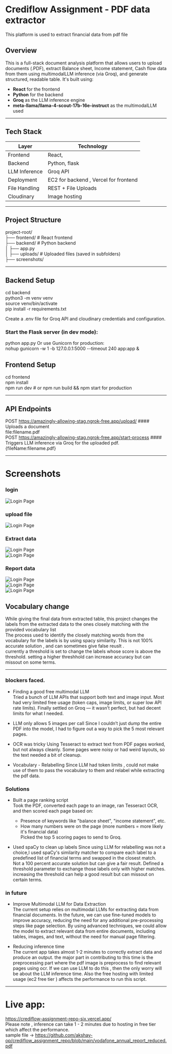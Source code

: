 # Crediflow Assignment - PDF data extractor

This platform is used to extract financial data from pdf file 

##  Overview

This is a full-stack document analysis platform that allows users to upload documents (.PDF), extract Balance sheet, Income statement, Cash flow data from them using multimodalLLM inference (via Groq), and generate structured, readable table. It's built using:

-  **React** for the frontend
-  **Python** for the backend
-  **Groq** as the LLM inference engine
-  **meta-llama/llama-4-scout-17b-16e-instruct** as the multimodalLLM used

---

##  Tech Stack

| Layer        | Technology     |
| ------------ | -------------- |
| Frontend     | React,  |
| Backend      | Python, flask |
| LLM Inference| Groq API       |
| Deployment   | EC2 for backend , Vercel for frontend |
| File Handling| REST + File Uploads |
| Cloudinary   | Image hosting |  

---

##  Project Structure
project-root/  
├── frontend/ # React frontend  
├── backend/ # Python backend  
│ ├── app.py  
│ ├── uploads/ # Uploaded files (saved in subfolders)  
├── screenshots/ 

---

## Backend Setup 
cd backend  
python3 -m venv venv  
source venv/bin/activate  
pip install -r requirements.txt  

Create a .env file for Groq API and cloudinary credentials and configuration.

### Start the Flask server (in dev mode):
python app.py
Or use Gunicorn for production:  
nohup gunicorn -w 1 -b 127.0.0.1:5000 --timeout 240 app:app &  

## Frontend Setup 
cd frontend  
npm install  
npm run dev   # or npm run build && npm start for production  

---

## API Endpoints

POST	https://amazingly-allowing-stag.ngrok-free.app/upload/   ####	Uploads a document  
  file:filename.pdf  
POST	https://amazingly-allowing-stag.ngrok-free.app/start-process	#### Triggers LLM inference via Groq for the uploaded pdf.  
  {fileName:filename.pdf} 

---

# Screenshots
### login
![Login Page](screenshots/login.png)    

### upload file  
![Login Page](screenshots/uploadpage1.png)  

### Extract data  
![Login Page](screenshots/uploadpage2.png)  
![Login Page](screenshots/uploadpage3.png)

### Report data  
![Login Page](screenshots/reportpage1.png)  
![Login Page](screenshots/reportpage2.png)    
![Login Page](screenshots/reportpage3.png)    

## Vocabulary change
While giving the final data from extracted table, this project changes the labels from the extracted data to the ones closely matching with the provided vocabulary list  
The process used to identify the closely matching words from the vocabulary for the labels is by using spacy similarity. 
This is not 100% accurate solution , and can sometimes give false reuslt .  
currently a threshold is set to change the labels whose score is above the threshold. setting a higher threshhold can increase accuracy but can missout on some terms.  

---
### blockers faced.
- Finding a good free multimodal LLM  
  Tried a bunch of LLM APIs that support both text and image input. Most had very limited free usage (token caps, image limits, or super low API rate limits). Finally settled on Groq — it wasn’t perfect, but had decent limits for what I needed.

- LLM only allows 5 images per call
Since I couldn’t just dump the entire PDF into the model, I had to figure out a way to pick the 5 most relevant pages.

- OCR was tricky
Using Tesseract to extract text from PDF pages worked, but not always cleanly. Some pages were noisy or had weird layouts, so the text needed a bit of cleanup.

- Vocabulary - Relabelling
  Since LLM had token limits , could not make use of them to pass the vocabulary to them and relabel while extracting the pdf data.

### Solutions
- Built a page ranking script  
    Took the PDF, converted each page to an image, ran Tesseract OCR, and then scored each page based on:  
    - Presence of keywords like "balance sheet", "income statement", etc.  
    - How many numbers were on the page (more numbers = more likely it's financial data)  
  Picked the top 5 scoring pages to send to Groq.

- Used spaCy to clean up labels
  Since using LLM for relabelling was not a choice,I used spaCy's similarity matcher to compare each label to a predefined list of financial terms and swapped in the closest match.  
  Not a 100 percent accurate solution but can give a fair result. Defined a threshold parameter to exchange those labels only with higher matches. increasing the threshold can help a good result but can missout on certain terms.

### in future 
- Improve Multimodal LLM for Data Extraction  
The current setup relies on multimodal LLMs for extracting data from financial documents. In the future, we can use fine-tuned models to improve accuracy, reducing the need for any additional pre-processing steps like page selection. By using advanced techniques, we could allow the model to extract relevant data from entire documents, including tables, images, and text, without the need for manual page filtering.

- Reducing inference time  
  The current app takes almost 1-2 minutes to correctly extract data and produce an output. the major part in contributing to this time is the preprocessing part where the pdf image is preprocess to find relevant pages using ocr. If we can use LLM to do this , then the only worry will be about the LLM inference time. Also the free hosting with limited usage (ec2 free tier ) affects the performance to run this script.

---
# Live app:
https://crediflow-assignment-repo-six.vercel.app/  
Please note , inference can take 1  - 2 minutes due to hosting in free tier which affect the performance.   
sample file -> https://github.com/akshay-op/crediflow_assignment_repo/blob/main/vodafone_annual_report_reduced.pdf

 
    











